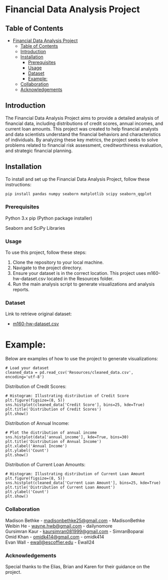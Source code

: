 # Financial Data Analysis Project

## Table of Contents

- [Financial Data Analysis Project](#financial-data-analysis-project)
  - [Table of Contents](#table-of-contents)
  - [Introduction](#introduction)
  - [Installation](#installation)
    - [Prerequisites](#prerequisites)
    - [Usage](#usage)
    - [Dataset](#dataset)
    - [Example:](#example)
  - [Collaboration](#collaboration)
  - [Acknowledgements](#acknowledgements)

## Introduction

The Financial Data Analysis Project aims to provide a detailed analysis of financial data, including distributions of credit scores, annual incomes, and current loan amounts. This project was created to help financial analysts and data scientists understand the financial behaviors and characteristics of individuals. By analyzing these key metrics, the project seeks to solve problems related to financial risk assessment, creditworthiness evaluation, and strategic financial planning.

## Installation

To install and set up the Financial Data Analysis Project, follow these instructions:
```bash
pip install pandas numpy seaborn matplotlib scipy seaborn_qqplot 
```

### Prerequisites

Python 3.x
pip (Python package installer)

Seaborn and SciPy Libraries

### Usage

To use this project, follow these steps:

  1. Clone the repository to your local machine.
  2. Navigate to the project directory.
  3. Ensure your dataset is in the correct location. This project uses m160-hw-dataset.csv located in the Resources folder.
  4. Run the main analysis script to generate visualizations and analysis reports.

### Dataset 
Link to retrieve original dataset:
- [m160-hw-dataset.csv](https://github.com/scetx/datax/blob/master/01-data-x-fundamentals/m160-titanic/m160-hw-dataset.csv) 
      
# Example:
Below are examples of how to use the project to generate visualizations:

```
# Load your dataset
cleaned_data = pd.read_csv('Resources/cleaned_data.csv', encoding='utf-8')
```

Distribution of Credit Scores:
```
# Histogram: Illustrating distribution of Credit Score
plt.figure(figsize=(8, 5))
sns.histplot(cleaned_data['Credit Score'], bins=25, kde=True)
plt.title('Distribution of Credit Scores')
plt.show()
```

Distribution of Annual Income:
```
# Plot the distribution of annual income
sns.histplot(data['annual_income'], kde=True, bins=30)
plt.title('Distribution of Annual Income')
plt.xlabel('Annual Income')
plt.ylabel('Count')
plt.show()
```

Distribution of Current Loan Amounts:
```
# Histogram: Illustrating distribution of Current Loan Amount
plt.figure(figsize=(8, 5))
sns.histplot(cleaned_data['Current Loan Amount'], bins=25, kde=True)
plt.title('Distribution of Current Loan Amount')
plt.ylabel('Count')
plt.show()
```
### Collaboration
Madison Bethke - madisonbethke25@gmail.com - MadisonBethke\
Weibin He - wayne.hwb@gmail.com - dailynomore\
Gursimran Kaur - kaursimran081999@gmail.com - SimranBoparai\
Omid Khan - omidk414@gmail.com - omidk414\
Evan Wall - ewall@escoffier.edu - Ewall24

### Acknowledgements
Special thanks to the Elias, Brian and Karen for their guidance on the project.
